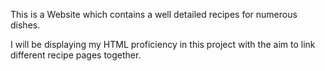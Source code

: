 This is a Website which contains a well detailed recipes for numerous dishes.

I will be displaying my HTML proficiency in this project with the aim to link different recipe pages together.